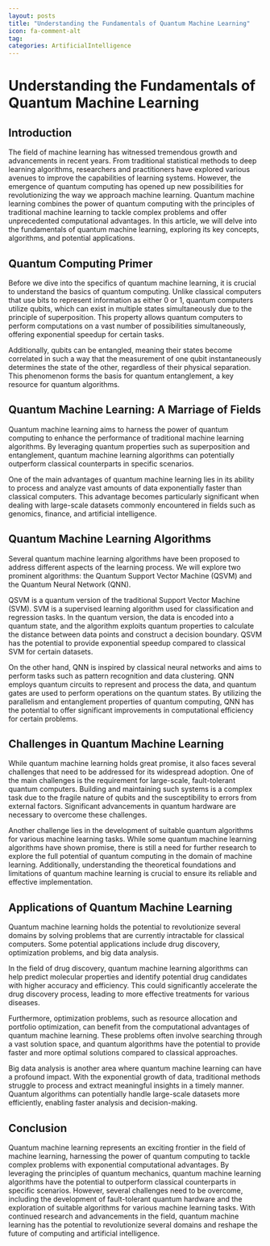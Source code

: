 ```yaml
---
layout: posts
title: "Understanding the Fundamentals of Quantum Machine Learning"
icon: fa-comment-alt
tag:      
categories: ArtificialIntelligence
---
```



# Understanding the Fundamentals of Quantum Machine Learning

## Introduction

The field of machine learning has witnessed tremendous growth and advancements in recent years. From traditional statistical methods to deep learning algorithms, researchers and practitioners have explored various avenues to improve the capabilities of learning systems. However, the emergence of quantum computing has opened up new possibilities for revolutionizing the way we approach machine learning. Quantum machine learning combines the power of quantum computing with the principles of traditional machine learning to tackle complex problems and offer unprecedented computational advantages. In this article, we will delve into the fundamentals of quantum machine learning, exploring its key concepts, algorithms, and potential applications.

## Quantum Computing Primer

Before we dive into the specifics of quantum machine learning, it is crucial to understand the basics of quantum computing. Unlike classical computers that use bits to represent information as either 0 or 1, quantum computers utilize qubits, which can exist in multiple states simultaneously due to the principle of superposition. This property allows quantum computers to perform computations on a vast number of possibilities simultaneously, offering exponential speedup for certain tasks.

Additionally, qubits can be entangled, meaning their states become correlated in such a way that the measurement of one qubit instantaneously determines the state of the other, regardless of their physical separation. This phenomenon forms the basis for quantum entanglement, a key resource for quantum algorithms.

## Quantum Machine Learning: A Marriage of Fields

Quantum machine learning aims to harness the power of quantum computing to enhance the performance of traditional machine learning algorithms. By leveraging quantum properties such as superposition and entanglement, quantum machine learning algorithms can potentially outperform classical counterparts in specific scenarios.

One of the main advantages of quantum machine learning lies in its ability to process and analyze vast amounts of data exponentially faster than classical computers. This advantage becomes particularly significant when dealing with large-scale datasets commonly encountered in fields such as genomics, finance, and artificial intelligence.

## Quantum Machine Learning Algorithms

Several quantum machine learning algorithms have been proposed to address different aspects of the learning process. We will explore two prominent algorithms: the Quantum Support Vector Machine (QSVM) and the Quantum Neural Network (QNN).

QSVM is a quantum version of the traditional Support Vector Machine (SVM). SVM is a supervised learning algorithm used for classification and regression tasks. In the quantum version, the data is encoded into a quantum state, and the algorithm exploits quantum properties to calculate the distance between data points and construct a decision boundary. QSVM has the potential to provide exponential speedup compared to classical SVM for certain datasets.

On the other hand, QNN is inspired by classical neural networks and aims to perform tasks such as pattern recognition and data clustering. QNN employs quantum circuits to represent and process the data, and quantum gates are used to perform operations on the quantum states. By utilizing the parallelism and entanglement properties of quantum computing, QNN has the potential to offer significant improvements in computational efficiency for certain problems.

## Challenges in Quantum Machine Learning

While quantum machine learning holds great promise, it also faces several challenges that need to be addressed for its widespread adoption. One of the main challenges is the requirement for large-scale, fault-tolerant quantum computers. Building and maintaining such systems is a complex task due to the fragile nature of qubits and the susceptibility to errors from external factors. Significant advancements in quantum hardware are necessary to overcome these challenges.

Another challenge lies in the development of suitable quantum algorithms for various machine learning tasks. While some quantum machine learning algorithms have shown promise, there is still a need for further research to explore the full potential of quantum computing in the domain of machine learning. Additionally, understanding the theoretical foundations and limitations of quantum machine learning is crucial to ensure its reliable and effective implementation.

## Applications of Quantum Machine Learning

Quantum machine learning holds the potential to revolutionize several domains by solving problems that are currently intractable for classical computers. Some potential applications include drug discovery, optimization problems, and big data analysis.

In the field of drug discovery, quantum machine learning algorithms can help predict molecular properties and identify potential drug candidates with higher accuracy and efficiency. This could significantly accelerate the drug discovery process, leading to more effective treatments for various diseases.

Furthermore, optimization problems, such as resource allocation and portfolio optimization, can benefit from the computational advantages of quantum machine learning. These problems often involve searching through a vast solution space, and quantum algorithms have the potential to provide faster and more optimal solutions compared to classical approaches.

Big data analysis is another area where quantum machine learning can have a profound impact. With the exponential growth of data, traditional methods struggle to process and extract meaningful insights in a timely manner. Quantum algorithms can potentially handle large-scale datasets more efficiently, enabling faster analysis and decision-making.

## Conclusion

Quantum machine learning represents an exciting frontier in the field of machine learning, harnessing the power of quantum computing to tackle complex problems with exponential computational advantages. By leveraging the principles of quantum mechanics, quantum machine learning algorithms have the potential to outperform classical counterparts in specific scenarios. However, several challenges need to be overcome, including the development of fault-tolerant quantum hardware and the exploration of suitable algorithms for various machine learning tasks. With continued research and advancements in the field, quantum machine learning has the potential to revolutionize several domains and reshape the future of computing and artificial intelligence.